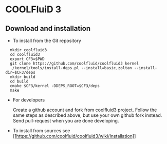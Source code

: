 COOLFluiD 3
===========

Download and installation
-------------------------

  + To install from the Git repository
  
```
  mkdir coolfluid3
  cd coolfluid3
  export CF3=$PWD
  git clone https://github.com/coolfluid/coolfluid3 kernel
  ./kernel/tools/install-deps.pl --install=basic,zoltan --install-dir=$CF3/deps
  mkdir build
  cd build
  cmake $CF3/kernel -DDEPS_ROOT=$CF3/deps
  make
```

  + For developers
  
    Create a github account and fork from coolfluid3 project.
    Follow the same steps as described above, but use your own github fork instead.
    Send pull-request when you are done developing.

  + To install from sources see [[https://github.com/coolfluid/coolfluid3/wiki/Installation]]
